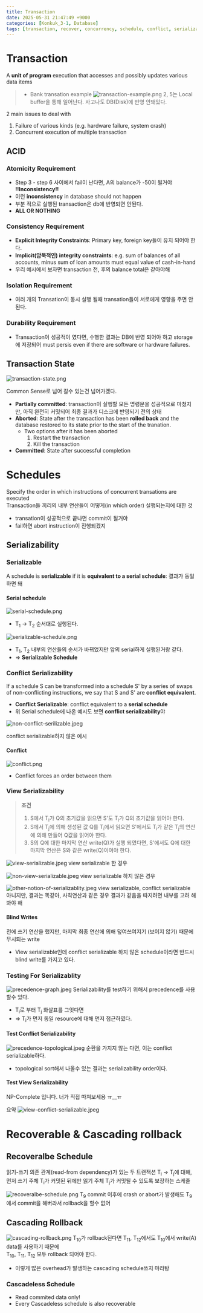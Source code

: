 ```yaml
---
title: Transaction
date: 2025-05-31 21:47:49 +9000
categories: [Konkuk_3-1, Database]
tags: [transaction, recover, concurrency, schedule, conflict, serializable]     # TAG names should always be lowercase
---
```


Transaction
==
A **unit of program** execution that accesses and possibly updates various data items

> - Bank transation example
> ![transaction-example.png](../assets/Konkuk_3-1/Database/Post_15/transaction-example.png)
> 2, 5는 Local buffer을 통해 일어난다. 사고나도 DB(Disk)에 반영 안돼있다. 

2 main issues to deal with
1. Failure of various kinds (e.g. hardware failure, system crash)
2. Concurrent execution of multiple transaction 

ACID
--

### Atomicity Requirement

- Step 3 - step 6 사이에서 fail이 난다면, A의 balance가 -50이 될거야 **!!Inconsistency!!**
- 이런 **inconsistency** in database should not happen
- 부분 적으로 실행된 transaction은 db에 반영되면 안된다. 
- **ALL OR NOTHING**

### Consistency Requirement

- **Explicit Integrity Constraints**: Primary key, foreign key들이 유지 되어야 한다. 
- **Implicit(암묵적인) integrity constraints**: e.g. sum of balances of all accounts, minus sum of loan amounts must equal value of cash-in-hand
- 우리 예시에서 보자면 transaction 전, 후의  balance total은 같아야해

### Isolation Requirement
- 여러 개의 Transation이 동시 실행 될때 transation들이 서로에게 영향을 주면 안된다.

### Durability Requirement
- Transaction이 성공적이 였다면, 수행한 결과는 DB에 반영 되어야 하고 storage에 저장되어 must persis even if there are software or hardware failures.

Transaction State
--

![transaction-state.png](../assets/Konkuk_3-1/Database/Post_15/transaction-state.png)

Common Sense로 넘어 갈수 있는건 넘어가겠다.
- **Partially committed**: transaction이 실행할 모든 명령문을 성공적으로 마쳤지만, 아직 완전히 커밋되어 최종 결과가 디스크에 반영되기 전의 상태
- **Aborted**: State after the transaction has been **rolled back** and the database restored to its state prior to the start of the tranation.
  - Two options after it has been aborted
    1. Restart the transaction
    2. Kill the transaction
- **Committed**: State after successful completion

Schedules
==
Specify the order in which instructions of concurrent transations are executed </br>
Transaction들 끼리의 내부 연산들이 어떻게(in which order) 실행되는지에 대한 것
- transation이 성공적으로 끝나면 commit이 될거야
- fail하면 abort instruction이 진행되겠지

Serializability
--

### Serializable
A schedule is **serializable** if it is **equivalent to a serial schedule**: 결과가 동일하면 돼

#### Serial schedule

![serial-schedule.png](../assets/Konkuk_3-1/Database/Post_15/serial-schedule.png)

- T<sub>1</sub> -> T<sub>2</sub> 순서대로 실행된다. 

![serializable-schedule.png](../assets/Konkuk_3-1/Database/Post_15/serializable-schedule.png)

- T<sub>1</sub>, T<sub>2</sub> 내부의 연산들의 순서가 바뀌었지만 앞의 serial하게 실행된거랑 같다.
- => **Serializable Schedule**

### Conflict Serializability

If a schedule S can be transformed into a schedule S' by a series of swaps of non-conflicting
instructions, we say that S and S' are **conflict equivalent**.

- **Conflict Serializable**: conflict equivalent to a **serial schedule**
- 위 Serial schedule에 나온 예시도 보면 **conflict serializability**야

![non-conflict-serilizable.jpeg](../assets/Konkuk_3-1/Database/Post_15/non-conflict-serilizable.jpeg)

conflict serializable하지 않은 예시

#### Conflict

![conflict.png](../assets/Konkuk_3-1/Database/Post_15/conflict.png)

- Conflict forces an order between them

### View Serializability

> **조건**
> 1. S에서 T<sub>i</sub>가 Q의 초기값을 읽으면 S'도 T<sub>i</sub>가 Q의 초기값을 읽어야 한다. 
> 2. S에서 T<sub>j</sub>에 의해 생성된 값 Q를 T<sub>i</sub>에서 읽으면 S'에서도 T<sub>i</sub>가 같은 T<sub>j</sub>의 연산에 의해 만들어 Q값을 읽어야 한다. 
> 3. S의 Q에 대한 마지막 연산 write(Q)가 실행 되였다면, S'에서도 Q에 대한 마지막 연산은 S와 같은 write(Q)이여야 한다. 

![view-serializable.jpeg](../assets/Konkuk_3-1/Database/Post_15/view-serializable.jpeg)
view serializable 한 경우

![non-view-serializable.jpeg](../assets/Konkuk_3-1/Database/Post_15/non-view-serializable.jpeg)
view serializable 하지 않은 경우

![other-notion-of-serializablity.jpeg](../assets/Konkuk_3-1/Database/Post_15/other-notion-of-serializablity.jpeg)
view serializable, conflict serializable 아니지만, 결과는 똑같아, 사칙연산과 같은 경우 결과가 같음을 따지려면 내부를 고려 해봐야 해

#### Blind Writes
전에 쓰기 연산을 했지만, 마지막 최종 연산에 의해 덮여쓰여지기 (보이지 않기) 때문에 무시되는 write
- View serializable인데 conflict serializable 하지 않은 schedule이라면 반드시 blind write를 가지고 있다. 

### Testing For Serializablity

![precedence-graph.jpeg](../assets/Konkuk_3-1/Database/Post_15/precedence-graph.jpeg)
Serializability를 test하기 위해서 precedence를 사용할수 있다. 
- T<sub>i</sub>로 부터 T<sub>j</sub> 화살표를 그엇다면
- => T<sub>i</sub>가 먼저 동일 resource에 대해 먼저 접근하였다. 

#### Test Conflict Serializability
![precedence-topological.jpeg](../assets/Konkuk_3-1/Database/Post_15/precedence-topological.jpeg)
순환을 가지지 않는 다면, 이는 conflict serializable하다. 
- topological sort해서 나올수 있는 결과는 serializability order이다. 
 
#### Test View Serializability

NP-Complete 입니다. 너가 직접 따져보세용 ㅠ__ㅠ
</br>

요약
![view-conflict-serializable.jpeg](../assets/Konkuk_3-1/Database/Post_15/view-conflict-serializable.jpeg)

Recoverable & Cascading rollback
==

Recoveralbe Schedule
--
읽기-쓰기 의존 관계(read-from dependency)가 있는 두 트랜잭션 T<sub>i</sub> -> T<sub>j</sub>에 대해,
먼저 쓰기 주체 T<sub>i</sub>가 커밋된 뒤에만 읽기 주체 T<sub>j</sub>가 커밋될 수 있도록 보장하는 스케줄

![recoveralbe-schedule.png](../assets/Konkuk_3-1/Database/Post_15/recoveralbe-schedule.png)
T<sub>9</sub> commit 이후에 crash or abort가 발생해도 T<sub>9</sub>에서 commit을 해버랴서 rollback을 할수 없어

Cascading Rollback
--

![cascading-rollback.png](../assets/Konkuk_3-1/Database/Post_15/cascading-rollback.png)
T<sub>10</sub>가 rollback된다면 T<sub>11</sub>, T<sub>12</sub>에서도 T<sub>10</sub>에서 write(A) data를 사용하기 때문에 <br>
T<sub>10</sub>, T<sub>11</sub>, T<sub>12</sub> 모두 rollback 되어야 한다. 
- 이렇게 많은 overhead가 발생하는 cascading schedule쓰지 마라탕

### Cascadeless Schedule
- Read commited data only!
- Every Cascadeless schedule is also recoverable

